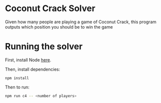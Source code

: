 # Coconut Crack Solver
Given how many people are playing a game of Coconut Crack, this program outputs which position you should be to win the game

# Running the solver
First, install Node [here](https://docs.npmjs.com/downloading-and-installing-node-js-and-npm).

Then, install dependencies:
```
npm install
```

Then to run:
```bash
npm run c4 -- <number of players>
```

